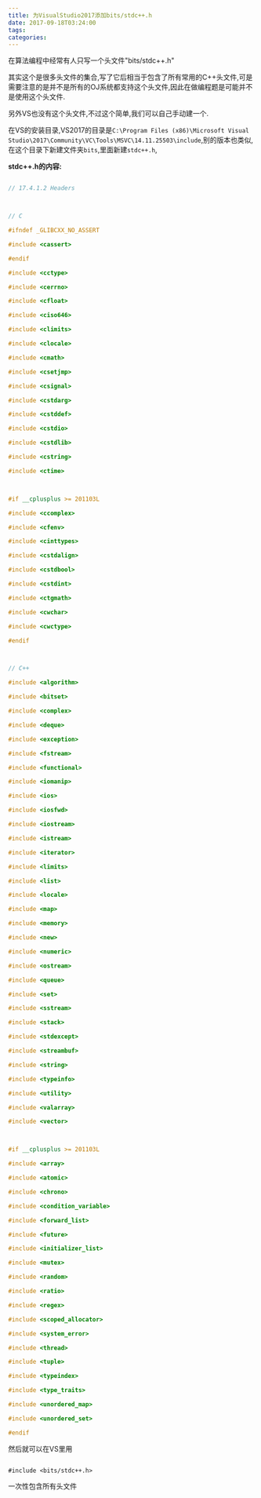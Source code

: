 ```yaml
---
title: 为VisualStudio2017添加bits/stdc++.h
date: 2017-09-18T03:24:00
tags:
categories:
---
```


在算法编程中经常有人只写一个头文件"bits/stdc++.h"
其实这个是很多头文件的集合,写了它后相当于包含了所有常用的C++头文件,可是需要注意的是并不是所有的OJ系统都支持这个头文件,因此在做编程题是可能并不是使用这个头文件.
另外VS也没有这个头文件,不过这个简单,我们可以自己手动建一个.
在VS的安装目录,VS2017的目录是`C:\Program Files (x86)\Microsoft Visual Studio\2017\Community\VC\Tools\MSVC\14.11.25503\include`,别的版本也类似,在这个目录下新建文件夹`bits`,里面新建`stdc++.h`,

__stdc++.h的内容:__
```cpp
// 17.4.1.2 Headers

// C
#ifndef _GLIBCXX_NO_ASSERT
#include <cassert>
#endif
#include <cctype>
#include <cerrno>
#include <cfloat>
#include <ciso646>
#include <climits>
#include <clocale>
#include <cmath>
#include <csetjmp>
#include <csignal>
#include <cstdarg>
#include <cstddef>
#include <cstdio>
#include <cstdlib>
#include <cstring>
#include <ctime>

#if __cplusplus >= 201103L
#include <ccomplex>
#include <cfenv>
#include <cinttypes>
#include <cstdalign>
#include <cstdbool>
#include <cstdint>
#include <ctgmath>
#include <cwchar>
#include <cwctype>
#endif

// C++
#include <algorithm>
#include <bitset>
#include <complex>
#include <deque>
#include <exception>
#include <fstream>
#include <functional>
#include <iomanip>
#include <ios>
#include <iosfwd>
#include <iostream>
#include <istream>
#include <iterator>
#include <limits>
#include <list>
#include <locale>
#include <map>
#include <memory>
#include <new>
#include <numeric>
#include <ostream>
#include <queue>
#include <set>
#include <sstream>
#include <stack>
#include <stdexcept>
#include <streambuf>
#include <string>
#include <typeinfo>
#include <utility>
#include <valarray>
#include <vector>

#if __cplusplus >= 201103L
#include <array>
#include <atomic>
#include <chrono>
#include <condition_variable>
#include <forward_list>
#include <future>
#include <initializer_list>
#include <mutex>
#include <random>
#include <ratio>
#include <regex>
#include <scoped_allocator>
#include <system_error>
#include <thread>
#include <tuple>
#include <typeindex>
#include <type_traits>
#include <unordered_map>
#include <unordered_set>
#endif
```

然后就可以在VS里用
```
#include <bits/stdc++.h>
```
一次性包含所有头文件
    